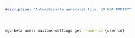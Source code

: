 ```yaml
---
description: "Automatically generated file. DO NOT MODIFY"
---
```


```bash


mgc-beta users mailbox-settings get --user-id {user-id}

```